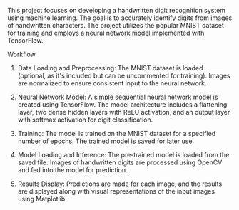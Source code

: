 This project focuses on developing a handwritten digit recognition system using machine learning. The goal is to accurately identify digits from images of handwritten characters. The project utilizes the popular MNIST dataset for training and employs a neural network model implemented with TensorFlow.

Workflow
1. Data Loading and Preprocessing:
The MNIST dataset is loaded (optional, as it's included but can be uncommented for training).
Images are normalized to ensure consistent input to the neural network.

2. Neural Network Model:
A simple sequential neural network model is created using TensorFlow.
The model architecture includes a flattening layer, two dense hidden layers with ReLU activation, and an output layer with softmax activation for digit classification.

3. Training:
The model is trained on the MNIST dataset for a specified number of epochs.
The trained model is saved for later use.

4. Model Loading and Inference:
The pre-trained model is loaded from the saved file.
Images of handwritten digits are processed using OpenCV and fed into the model for prediction.

5. Results Display:
Predictions are made for each image, and the results are displayed along with visual representations of the input images using Matplotlib.
